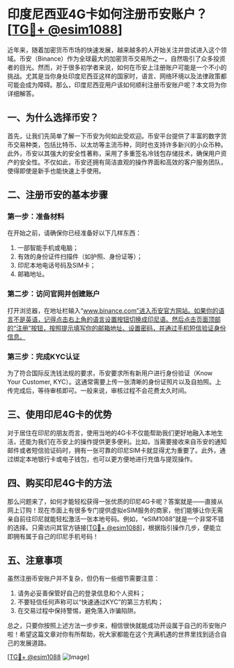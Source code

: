 # 印度尼西亚4G卡如何注册币安账户？[[TG💪+ @esim1088](https://t.me/s/esim1088)]

近年来，随着加密货币市场的快速发展，越来越多的人开始关注并尝试进入这个领域。币安（Binance）作为全球最大的加密货币交易所之一，自然吸引了众多投资者的目光。然而，对于很多初学者来说，如何在币安上注册账户可能是一个不小的挑战。尤其是当你身处印度尼西亚这样的国家时，语言、网络环境以及法律政策都可能会成为障碍。那么，印度尼西亚用户该如何顺利注册币安账户呢？本文将为你详细解答。

## 一、为什么选择币安？

首先，让我们先简单了解一下币安为何如此受欢迎。币安平台提供了丰富的数字货币交易种类，包括比特币、以太坊等主流币种，同时也支持许多新兴的小众币种。此外，币安以其强大的安全性著称，采用了多重签名冷钱包存储技术，确保用户资产的安全性。不仅如此，币安还拥有简洁直观的操作界面和高效的客户服务团队，使得即使是新手也能快速上手使用。

## 二、注册币安的基本步骤

### 第一步：准备材料

在开始之前，请确保你已经准备好以下几样东西：
1. 一部智能手机或电脑；
2. 有效的身份证件扫描件（如护照、身份证等）；
3. 印尼本地电话号码及SIM卡；
4. 邮箱地址。

### 第二步：访问官网并创建账户

打开浏览器，在地址栏输入“www.binance.com”进入币安官方网站。如果你的语言不是英语，记得点击右上角的语言设置按钮切换成印尼语。然后点击页面顶部的“注册”按钮，按照提示填写你的邮箱地址、设置密码，并通过手机短信验证身份信息。

### 第三步：完成KYC认证

为了符合国际反洗钱法规的要求，币安要求所有新用户进行身份验证（Know Your Customer, KYC）。这通常需要上传一张清晰的身份证照片以及自拍照。上传完成后，等待审核即可。一般来说，审核过程不会花费太久时间。

## 三、使用印尼4G卡的优势

对于居住在印尼的朋友而言，使用当地的4G卡不仅能帮助我们更好地融入本地生活，还能为我们在币安上的操作提供更多便利。比如，当需要接收来自币安的通知邮件或者短信验证码时，拥有一张可靠的印尼SIM卡就显得尤为重要了。此外，通过绑定本地银行卡或电子钱包，也可以更方便地进行充值与提现操作。

## 四、购买印尼4G卡的方法

那么问题来了，如何才能轻松获得一张优质的印尼4G卡呢？答案就是——直接从网上订购！现在市面上有很多专门提供虚拟eSIM服务的商家，他们能够让你无需亲自前往印尼就能轻松激活一张本地号码。例如，“eSIM1088”就是一个非常不错的选择。只需访问其官方链接[[TG💪+ @esim1088](https://t.me/s/esim1088)]，根据指引操作几步，便能立即拥有属于自己的印尼手机号码！

## 五、注意事项

虽然注册币安账户并不复杂，但仍有一些细节需要注意：
1. 请务必妥善保管好自己的登录信息和个人资料；
2. 不要轻信任何声称可以“快速通过KYC”的第三方机构；
3. 在交易过程中保持警惕，避免落入诈骗陷阱。

总之，只要你按照上述方法一步步来，相信很快就能成功开设属于自己的币安账户啦！希望这篇文章对你有所帮助，祝大家都能在这个充满机遇的世界里找到适合自己的发展道路。

[[TG💪+ @esim1088](https://t.me/s/esim1088) ![Image](https://i.postimg.cc/4NQfJmqS/Snipaste-2025-05-13-00-14-12.png)]